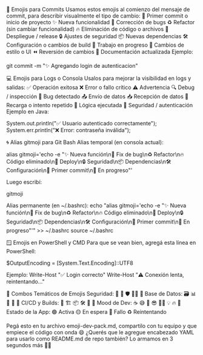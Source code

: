 🎯 Emojis para Commits
Usamos estos emojis al comienzo del mensaje de commit, para describir visualmente el tipo de cambio:
🎉 Primer commit o inicio de proyecto
✨ Nueva funcionalidad
🐛 Corrección de bugs
♻️ Refactor (sin cambiar funcionalidad)
🔥 Eliminación de código o archivos
🚀 Despliegue / release
🔒 Ajustes de seguridad
📦 Nuevas dependencias
🛠️ Configuración o cambios de build
🚧 Trabajo en progreso
💄 Cambios de estilo o UI
⏪ Reversión de cambios
📝 Documentación actualizada
Ejemplo:

git commit -m "✨ Agregando login de autenticacion"

💻 Emojis para Logs o Consola
Usalos para mejorar la visibilidad en logs y salidas:
✅ Operación exitosa
❌ Error o fallo crítico
⚠️ Advertencia
🔍 Debug / inspección
🐛 Bug detectado
📤 Envío de datos
📥 Recepción de datos
🔄 Recarga o intento repetido
🧠 Lógica ejecutada
🔐 Seguridad / autenticación
Ejemplo en Java:

System.out.println("✅ Usuario autenticado correctamente");
System.err.println("❌ Error: contraseña inválida");

🌀 Alias gitmoji para Git Bash
Alias temporal (en consola actual):

alias gitmoji='echo -e "✨ Nueva función\n🐛 Fix de bug\n♻️ Refactor\n🔥 Código eliminado\n🚀 Deploy\n🔒 Seguridad\n📦 Dependencias\n🛠️ Configuración\n🎉 Primer commit\n🚧 En progreso"'

Luego escribí:

gitmoji

Alias permanente (en ~/.bashrc):
echo "alias gitmoji='echo -e \"✨ Nueva función\n🐛 Fix de bug\n♻️ Refactor\n🔥 Código eliminado\n🚀 Deploy\n🔒 Seguridad\n📦 Dependencias\n🛠️ Configuración\n🎉 Primer commit\n🚧 En progreso\"'" >> ~/.bashrc
source ~/.bashrc

🪟 Emojis en PowerShell y CMD
Para que se vean bien, agregá esta línea en PowerShell:

$OutputEncoding = [System.Text.Encoding]::UTF8

Ejemplo:
Write-Host "✅ Login correcto"
Write-Host "⚠️ Conexión lenta, reintentando..."

🧩 Combos Temáticos de Emojis
Seguridad: 🔐 🔑 🛡️ 👮‍♂️ 🧬
Base de Datos: 🗃️ 📊 🧩 📎 🧱
CI/CD y Builds: 🧪 🏗️ 📦 🛠️ 🚦 🚀
Mood de Dev: ☕ 😅 🤯 😎 🧙‍♂️ 💡 🔥 🥲
Estado de la App:
🟢 Activa
🟡 En espera
🔴 Fallo
♻️ Reintentando

Pegá esto en tu archivo emoji-dev-pack.md, compartilo con tu equipo y que empiece el código con onda 😄
¿Querés que le agregue encabezado YAML para usarlo como README.md de repo también? Lo armamos en 3 segundos más 🧠💾




